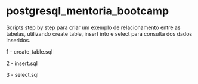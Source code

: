 # postgresql_mentoria_bootcamp
Scripts step by step para criar um exemplo de relacionamento entre as tabelas, utilizando create table, insert into e select para consulta dos dados inseridos.

1 - create_table.sql 

2 - insert.sql

3 - select.sql
